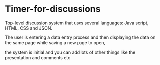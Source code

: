 # Timer-for-discussions


Top-level discussion system that uses several languages: Java script, HTML, CSS and JSON.

The user is entering a data entry process and then displaying the data on the same page while saving a new page to open,

the system is initial and you can add lots of other things like the presentation and comments etc
